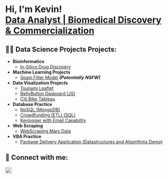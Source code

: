 <h1>Hi, I'm Kevin! <br/><a href="https://github.com/KevinDai99">Data Analyst | Biomedical Discovery & Commercialization </a>
  
<h2>👨‍💻 Data Science Projects Projects:</h2>

- <b>Bioinformatics</b>
  - [In-Silico Drug Discovery](github.com/KevinDai99/InsilicoDrugDiscovery)
- <b>Machine Learning Projects</b>
  - [Spam Filter Model](github.com/KevinDai99/Spam-Filter-with-Naive-Bayes) <b><i>(Potentially NSFW)</b></i>
- <b>Data Visalization Projects</b>
  - [Tsunami Leaflet](github.com/KevinDai99/Tsunami_Leaflet_Project)
  - [BellyButton Dasboard (JS)](https://github.com/joshmadakor1/Jwipe.PowerShell)
  - [Citi Bike Tableau](https://github.com/joshmadakor1/Jwipe.PowerShell)
- <b>Database Practice</b>
  - [NoSQL (MongoDB)](https://github.com/KevinDai99/NoSQL-Challenge)
  - [Crowdfunding (ETL) (SQL)](https://github.com/KevinDai99/Crowdfunding_ETL)
  - [Keylogger with Email Capability](https://github.com/joshmadakor1/Key-Logger-With-Email)
- <b>Web Scraping</b>
  - [WebScraping Mars Data](https://github.com/joshmadakor1/Package-Delivery-Pathfinding-Algorithm)
- <b>VBA Practice</b>
  - [Package Delivery Application (Datastructures and Algorithms Demo)](https://github.com/joshmadakor1/Package-Delivery-Pathfinding-Algorithm)
  

<h2> 🤳 Connect with me:</h2>

[<img align="left" alt="JoshMadakor | LinkedIn" width="22px" src="https://cdn.jsdelivr.net/npm/simple-icons@v3/icons/linkedin.svg" />][linkedin]

[linkedin]: https://www.linkedin.com/in/kevin-dai/

